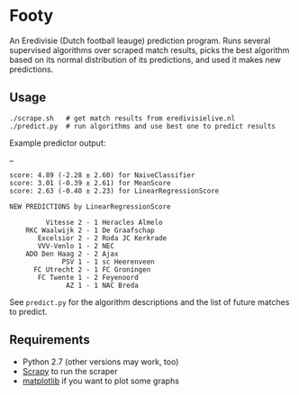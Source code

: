 Footy
=====

An Eredivisie (Dutch football leauge) prediction program. Runs several supervised algorithms over scraped match results, picks the best algorithm based on its normal distribution of its predictions, and used it makes new predictions.

Usage
-----

    ./scrape.sh   # get match results from eredivisielive.nl
    ./predict.py  # run algorithms and use best one to predict results

Example predictor output:

    …
    
    score: 4.89 (-2.28 ± 2.60) for NaiveClassifier
    score: 3.01 (-0.39 ± 2.61) for MeanScore
    score: 2.63 (-0.40 ± 2.23) for LinearRegressionScore

    NEW PREDICTIONS by LinearRegressionScore

             Vitesse 2 - 1 Heracles Almelo
        RKC Waalwijk 2 - 1 De Graafschap
           Excelsior 2 - 2 Roda JC Kerkrade
           VVV-Venlo 1 - 2 NEC
        ADO Den Haag 2 - 2 Ajax
                 PSV 1 - 1 sc Heerenveen
          FC Utrecht 2 - 1 FC Groningen
           FC Twente 1 - 2 Feyenoord
                  AZ 1 - 1 NAC Breda

See `predict.py` for the algorithm descriptions and the list of future matches to predict.

Requirements
------------

 * Python 2.7 (other versions may work, too)
 * [Scrapy](http://scrapy.org/) to run the scraper
 * [matplotlib](http://matplotlib.sourceforge.net/) if you want to plot some graphs
